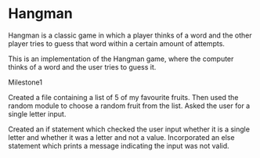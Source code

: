 # Hangman
Hangman is a classic game in which a player thinks of a word and the other player tries to guess that word within a certain amount of attempts.

This is an implementation of the Hangman game, where the computer thinks of a word and the user tries to guess it. 

Milestone1 

Created a file containing a list of 5 of my favourite fruits. Then used the random module to choose a random fruit from the list. Asked the user for a single letter input. 

Created an if statement which checked the user input whether it is a single letter and whether it was a letter and not a value. Incorporated an else statement which prints a message indicating the input was not valid.

